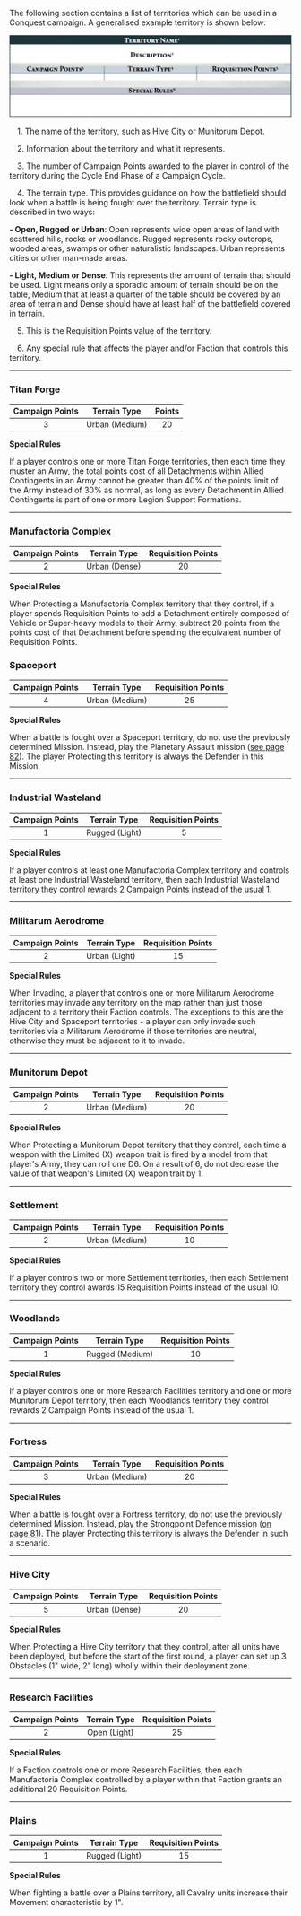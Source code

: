 The following section contains a list of territories which can be used in a Conquest campaign. A generalised example territory is shown below:

![](../media/legions_imperialis_campaigns/territory_example.jpg)

&emsp;1. The name of the territory, such as Hive City or Munitorum Depot.

&emsp;2. Information about the territory and what it represents.

&emsp;3. The number of Campaign Points awarded to the player in control of the territory during the Cycle End Phase of a Campaign Cycle.

&emsp;4. The terrain type. This provides guidance on how the battlefield should look when a battle is being fought over the territory. Terrain type is described in
two ways:

**- Open, Rugged or Urban**: Open represents wide open areas of land with scattered hills, rocks or woodlands. Rugged represents rocky outcrops, wooded areas, swamps or other naturalistic landscapes. Urban represents cities or other man-made areas.

**- Light, Medium or Dense**: This represents the amount of terrain that should be used. Light means only a sporadic amount of terrain should be on the table, Medium that at least a quarter of the table should be covered by an area of terrain and Dense should have at least half of the battlefield covered in terrain.

&emsp;5. This is the Requisition Points value of the territory.

&emsp;6. Any special rule that affects the player and/or Faction that controls this territory.

---

### Titan Forge

| Campaign Points | Terrain Type | Points |
| :-------------: | :-------------: | :-------------: |
| 3 | Urban (Medium) | 20 |


**Special Rules**

If a player controls one or more Titan Forge territories, then each time they muster an Army, the total points cost of all Detachments within Allied Contingents in an Army cannot be greater than 40% of the points limit of the Army instead of 30% as normal, as long as every Detachment in Allied Contingents is part of one or more Legion Support Formations.

---

### Manufactoria Complex

| Campaign Points | Terrain Type | Requisition Points |
| :-------------: | :-------------: | :----------------: |
| 2 | Urban (Dense) | 20 |

**Special Rules**

When Protecting a Manufactoria Complex territory that they control, if a player spends Requisition Points to add a Detachment entirely composed of Vehicle or Super-heavy models to their Army, subtract 20 points from the points cost of that Detachment before spending the equivalent number of Requisition Points.


### Spaceport

| Campaign Points | Terrain Type | Requisition Points |
| :-------------: | :-------------: | :----------------: |
| 4 | Urban (Medium) | 25 |

**Special Rules**

When a battle is fought over a Spaceport territory, do not use the previously determined Mission. Instead, play the Planetary Assault mission ([see page 82](../legions_imperialis_campaigns/additional_missions.md#planetary-assault)). The player Protecting this territory is always the Defender in this Mission.

---

### Industrial Wasteland

| Campaign Points | Terrain Type | Requisition Points |
| :-------------: | :-------------: | :----------------: |
| 1 | Rugged (Light) | 5 |

**Special Rules**

If a player controls at least one Manufactoria Complex territory and controls at least one Industrial Wasteland territory, then each Industrial Wasteland territory they control rewards 2 Campaign Points instead of the usual 1.

---

### Militarum Aerodrome

| Campaign Points | Terrain Type | Requisition Points |
| :--------------:| :------------:| :----------------: |
| 2 | Urban (Light) | 15 |

**Special Rules**

When Invading, a player that controls one or more Militarum Aerodrome territories may invade any territory on the map rather than just those adjacent to a territory their Faction controls. The exceptions to this are the Hive City and Spaceport territories - a player can only invade such territories via a Militarum Aerodrome if those territories are neutral, otherwise they must be adjacent to it to invade.

---

### Munitorum Depot

| Campaign Points | Terrain Type | Requisition Points |
| :-------------: | :-------------: | :----------------: |
| 2 | Urban (Medium) | 20 |

**Special Rules**

When Protecting a Munitorum Depot territory that they control, each time a weapon with the Limited (X) weapon trait is fired by a model from that player's Army, they can roll one D6. On a result of 6, do not decrease the value of that weapon's Limited (X) weapon trait by 1.

---

### Settlement

| Campaign Points | Terrain Type | Requisition Points |
| :-------------: | :-------------: | :----------------: |
| 2 | Urban (Medium) | 10 |

**Special Rules**

If a player controls two or more Settlement territories, then each Settlement territory they control awards 15 Requisition Points instead of the usual 10.

---

### Woodlands

| Campaign Points | Terrain Type | Requisition Points |
| :-------------: | :-------------: | :----------------: |
| 1 | Rugged (Medium) | 10 |

**Special Rules**

If a player controls one or more Research Facilities territory and one or more Munitorum Depot territory, then each Woodlands territory they control rewards 2 Campaign Points instead of the usual 1.

---

### Fortress

| Campaign Points | Terrain Type | Requisition Points |
| :-------------: | :-------------: | :----------------: |
| 3 | Urban (Medium) | 20 |

**Special Rules**

When a battle is fought over a Fortress territory, do not use the previously determined Mission. Instead, play the Strongpoint Defence mission ([on page 81](../legions_imperialis_campaigns/additional_missions.md#strongpoint-defence)). The player Protecting this territory is always the Defender in such a scenario.

---

### Hive City

| Campaign Points | Terrain Type | Requisition Points |
| :-------------: | :-------------: | :----------------: |
| 5 | Urban (Dense) | 20 |

**Special Rules**

When Protecting a Hive City territory that they control, after all units have been deployed, but before the start of the first round, a player can set up 3 Obstacles (1" wide, 2" long) wholly within their deployment zone.

---

### Research Facilities

| Campaign Points | Terrain Type | Requisition Points |
| :-------------: | :------------:| :----------------: |
| 2 | Open (Light) | 25 |

**Special Rules**

If a Faction controls one or more Research Facilities, then each Manufactoria Complex controlled by a player within that Faction grants an additional 20 Requisition Points.

---
### Plains

| Campaign Points | Terrain Type | Requisition Points |
| :-------------: | :-------------:| :----------------: |
| 1 | Rugged (Light) | 15 |

**Special Rules**

When fighting a battle over a Plains territory, all Cavalry units increase their Movement characteristic by 1".
